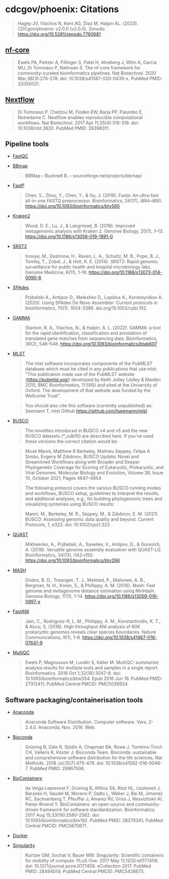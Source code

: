 # cdcgov/phoenix: Citations

> Hagey JV, Vlachos N, Kent AG, Diaz M, Halpin AL. (2023). CDCgov/phoenix: v2.0.0 (v2.0.0). Zenodo. https://doi.org/10.5281/zenodo.7760681

## [nf-core](https://pubmed.ncbi.nlm.nih.gov/32055031/)

> Ewels PA, Peltzer A, Fillinger S, Patel H, Alneberg J, Wilm A, Garcia MU, Di Tommaso P, Nahnsen S. The nf-core framework for community-curated bioinformatics pipelines. Nat Biotechnol. 2020 Mar;38(3):276-278. doi: 10.1038/s41587-020-0439-x. PubMed PMID: 32055031.

## [Nextflow](https://pubmed.ncbi.nlm.nih.gov/28398311/)

> Di Tommaso P, Chatzou M, Floden EW, Barja PP, Palumbo E, Notredame C. Nextflow enables reproducible computational workflows. Nat Biotechnol. 2017 Apr 11;35(4):316-319. doi: 10.1038/nbt.3820. PubMed PMID: 28398311.

## Pipeline tools

* [FastQC](https://www.bioinformatics.babraham.ac.uk/projects/fastqc/)
* [BBmap](https://jgi.doe.gov/data-and-tools/software-tools/bbtools/)
  > BBMap – Bushnell B. – sourceforge.net/projects/bbmap/

* [FastP](https://github.com/OpenGene/fastp)
  > Chen, S., Zhou, Y., Chen, Y., & Gu, J. (2018). Fastp: An ultra-fast all-in-one FASTQ preprocessor. Bioinformatics, 34(17), i884–i890. https://doi.org/10.1093/bioinformatics/bty560

* [Kraken2](https://github.com/DerrickWood/kraken2/wiki)
  > Wood, D. E., Lu, J., & Langmead, B. (2019). Improved metagenomic analysis with Kraken 2. Genome Biology, 20(1), 1–13. https://doi.org/10.1186/s13059-019-1891-0

* [SRST2](https://github.com/katholt/srst2)
  > Inouye, M., Dashnow, H., Raven, L. A., Schultz, M. B., Pope, B. J., Tomita, T., Zobel, J., & Holt, K. E. (2014). SRST2: Rapid genomic surveillance for public health and hospital microbiology labs. Genome Medicine, 6(11), 1–16. https://doi.org/10.1186/s13073-014-0090-6

* [SPAdes](https://github.com/ablab/spades#citation)
  > Prjibelski A., Antipov D., Meleshko D., Lapidus A., Korobeynikov A. (2020). Using SPAdes De Novo Assembler. Current protocols in bioinformatics, 70(1), 1934-3396. doi.org/10.1002/cpbi.102. 

* [GAMMA](https://academic.oup.com/bioinformatics/article/38/2/546/6355578)  
  > Stanton, R. A., Vlachos, N., & Halpin, A. L. (2022). GAMMA: a tool for the rapid identification, classification and annotation of translated gene matches from sequencing data. Bioinformatics, 38(2), 546–548. https://doi.org/10.1093/bioinformatics/btab607  

* [MLST](https://github.com/tseemann/mlst#citations)   
    > The mlst software incorporates components of the PubMLST database which must be cited in any publications that use mlst: "This publication made use of the PubMLST website (https://pubmlst.org/) developed by Keith Jolley (Jolley & Maiden 2010, BMC Bioinformatics, 11:595) and sited at the University of Oxford. The development of that website was funded by the Wellcome Trust".  

    > You should also cite this software (currently unpublished) as: Seemann T, mlst Github https://github.com/tseemann/mlst 
 
* [BUSCO](https://busco.ezlab.org/#cite-us)
  > The novelties introduced in BUSCO v4 and v5 and the new BUSCO datasets (*_odb10) are described here. If you've used these versions the correct citation would be:

   > Mosè Manni, Matthew R Berkeley, Mathieu Seppey, Felipe A Simão, Evgeny M Zdobnov, BUSCO Update: Novel and Streamlined Workflows along with Broader and Deeper Phylogenetic Coverage for Scoring of Eukaryotic, Prokaryotic, and Viral Genomes. Molecular Biology and Evolution, Volume 38, Issue 10, October 2021, Pages 4647–4654

   > The following protocol covers the various BUSCO running modes and workflows, BUSCO setup, guidelines to interpret the results, and additional analyses, e.g., for building phylogenomic trees and visualizing syntenies using BUSCO results:

   > Manni, M., Berkeley, M. R., Seppey, M., & Zdobnov, E. M. (2021). BUSCO: Assessing genomic data quality and beyond. Current Protocols, 1, e323. doi: 10.1002/cpz1.323

* [QUAST](http://quast.sourceforge.net/)
  > Mikheenko, A., Prjibelski, A., Saveliev, V., Antipov, D., & Gurevich, A. (2018). Versatile genome assembly evaluation with QUAST-LG. Bioinformatics, 34(13), i142–i150. https://doi.org/10.1093/bioinformatics/bty266

* [MASH](https://github.com/marbl/Mash)
  > Ondov, B. D., Treangen, T. J., Melsted, P., Mallonee, A. B., Bergman, N. H., Koren, S., & Phillippy, A. M. (2016). Mash: Fast genome and metagenome distance estimation using MinHash. Genome Biology, 17(1), 1–14. https://doi.org/10.1186/s13059-016-0997-x  

* [FastANI](https://github.com/ParBLiSS/FastANI)
  > Jain, C., Rodriguez-R, L. M., Phillippy, A. M., Konstantinidis, K. T., & Aluru, S. (2018). High throughput ANI analysis of 90K prokaryotic genomes reveals clear species boundaries. Nature Communications, 9(1), 1–8. https://doi.org/10.1038/s41467-018-07641-9

* [MultiQC](https://pubmed.ncbi.nlm.nih.gov/27312411/)
    > Ewels P, Magnusson M, Lundin S, Käller M. MultiQC: summarize analysis results for multiple tools and samples in a single report. Bioinformatics. 2016 Oct 1;32(19):3047-8. doi: 10.1093/bioinformatics/btw354. Epub 2016 Jun 16. PubMed PMID: 27312411; PubMed Central PMCID: PMC5039924.

## Software packaging/containerisation tools

* [Anaconda](https://anaconda.com)
    > Anaconda Software Distribution. Computer software. Vers. 2-2.4.0. Anaconda, Nov. 2016. Web.

* [Bioconda](https://pubmed.ncbi.nlm.nih.gov/29967506/)
    > Grüning B, Dale R, Sjödin A, Chapman BA, Rowe J, Tomkins-Tinch CH, Valieris R, Köster J; Bioconda Team. Bioconda: sustainable and comprehensive software distribution for the life sciences. Nat Methods. 2018 Jul;15(7):475-476. doi: 10.1038/s41592-018-0046-7. PubMed PMID: 29967506.

* [BioContainers](https://pubmed.ncbi.nlm.nih.gov/28379341/)
    > da Veiga Leprevost F, Grüning B, Aflitos SA, Röst HL, Uszkoreit J, Barsnes H, Vaudel M, Moreno P, Gatto L, Weber J, Bai M, Jimenez RC, Sachsenberg T, Pfeuffer J, Alvarez RV, Griss J, Nesvizhskii AI, Perez-Riverol Y. BioContainers: an open-source and community-driven framework for software standardization. Bioinformatics. 2017 Aug 15;33(16):2580-2582. doi: 10.1093/bioinformatics/btx192. PubMed PMID: 28379341; PubMed Central PMCID: PMC5870671.

* [Docker](https://dl.acm.org/doi/10.5555/2600239.2600241)

* [Singularity](https://pubmed.ncbi.nlm.nih.gov/28494014/)
    > Kurtzer GM, Sochat V, Bauer MW. Singularity: Scientific containers for mobility of compute. PLoS One. 2017 May 11;12(5):e0177459. doi: 10.1371/journal.pone.0177459. eCollection 2017. PubMed PMID: 28494014; PubMed Central PMCID: PMC5426675.
